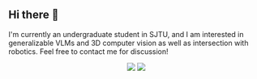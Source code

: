 ## Hi there 👋

I'm currently an undergraduate student in SJTU, and I am interested in generalizable VLMs and 3D computer vision as well as intersection with robotics. Feel free to contact me for discussion!

<!--
  <p align="center"> 
  Visitor count<br>
  <img src="https://profile-counter.glitch.me/JubSteven/count.svg" />
</p>
-->

<p align="center"> 
 
  <img src="https://github-readme-stats.vercel.app/api?username=JubSteven&show_icons=true&icon_color=CE1D2D&text_color=718096&bg_color=ffffff&hide_title=true" />

  <img src="https://github-readme-stats.vercel.app/api/top-langs/?username=JubSteven&style=compact?hide=c" />

</p>
